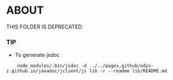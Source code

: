 # ABOUT

THIS FOLDER IS DEPRECATED.

### TIP

- To generate jsdoc
~~~
    node_modules/.bin/jsdoc -d ../../pages.github/odys-z.github.io/javadoc/jclient/js lib -r --readme lib/README.md
~~~
